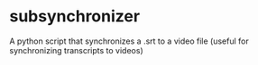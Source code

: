 # subsynchronizer
A python script that synchronizes a .srt to a video file (useful for synchronizing transcripts to videos)
